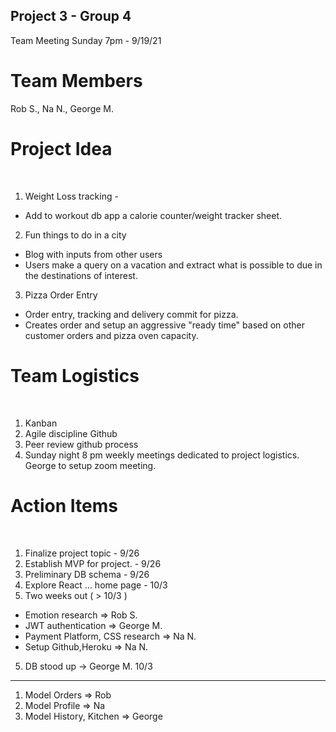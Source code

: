 ## Project 3 - Group 4 
Team Meeting Sunday 7pm  - 9/19/21
# Team Members
Rob S., Na N., George M.
​
# Project Idea
​
1) Weight Loss tracking -
- Add to workout db app a calorie counter/weight tracker sheet. 
​
2) Fun things to do in a city
- Blog with inputs from other users
- Users make a query on a vacation and extract what is
possible to due in the destinations of interest.
3) Pizza Order Entry 
- Order entry, tracking and delivery commit for pizza.
- Creates order and setup an aggressive "ready time" based on other customer orders and pizza oven capacity.
​
​
# Team Logistics
​
1) Kanban 
2) Agile discipline Github
3) Peer review github process
4) Sunday night 8 pm weekly meetings dedicated to project logistics. George to setup zoom meeting.
​
​
# Action Items
​
1) Finalize project topic - 9/26
2) Establish MVP for project. - 9/26
2) Preliminary DB schema - 9/26
3) Explore React ... home page - 10/3
4) Two weeks out ( > 10/3 )
- Emotion research => Rob S.
- JWT authentication => George M.
- Payment Platform, CSS research => Na N.
- Setup Github,Heroku => Na N. 
5) DB stood up -> George M. 10/3

------------------

1) Model Orders => Rob
2) Model Profile => Na
3) Model History, Kitchen => George